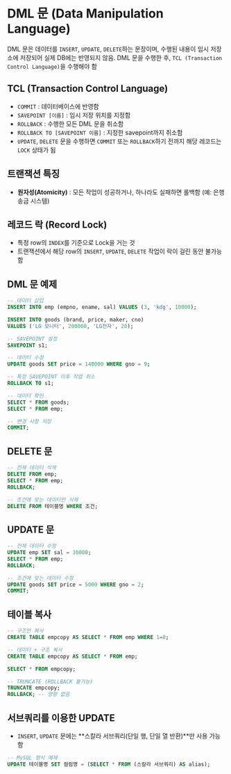 # DML 문 (Data Manipulation Language)

DML 문은 데이터를 `INSERT`, `UPDATE`, `DELETE`하는 문장이며, 수행된 내용이 임시 저장소에 저장되어 실제 DB에는 반영되지 않음. DML 문을 수행한 후, `TCL (Transaction Control Language)`을 수행해야 함

## TCL (Transaction Control Language)

- `COMMIT` : 데이터베이스에 반영함
- `SAVEPOINT [이름]` : 임시 저장 위치를 지정함
- `ROLLBACK` : 수행한 모든 DML 문을 취소함
- `ROLLBACK TO [SAVEPOINT 이름]` : 지정한 savepoint까지 취소함
- `UPDATE`, `DELETE` 문을 수행하면 `COMMIT` 또는 `ROLLBACK`하기 전까지 해당 레코드는 `LOCK` 상태가 됨

## 트랜잭션 특징

- **원자성(Atomicity)** : 모든 작업이 성공하거나, 하나라도 실패하면 롤백함 (예: 은행 송금 시스템)

## 레코드 락 (Record Lock)

- 특정 row의 `INDEX`를 기준으로 Lock을 거는 것
- 트랜잭션에서 해당 row의 `INSERT`, `UPDATE`, `DELETE` 작업이 락이 걸린 동안 불가능함

## DML 문 예제

```sql
-- 데이터 삽입
INSERT INTO emp (empno, ename, sal) VALUES (3, 'kdg', 10000);

INSERT INTO goods (brand, price, maker, cno)
VALUES ('LG 모니터', 200000, 'LG전자', 20);

-- SAVEPOINT 설정
SAVEPOINT s1;

-- 데이터 수정
UPDATE goods SET price = 140000 WHERE gno = 9;

-- 특정 SAVEPOINT 이후 작업 취소
ROLLBACK TO s1;

-- 데이터 확인
SELECT * FROM goods;
SELECT * FROM emp;

-- 변경 사항 저장
COMMIT;
```

## DELETE 문

```sql
-- 전체 데이터 삭제
DELETE FROM emp;
SELECT * FROM emp;
ROLLBACK;

-- 조건에 맞는 데이터만 삭제
DELETE FROM 테이블명 WHERE 조건;
```

## UPDATE 문

```sql
-- 전체 데이터 수정
UPDATE emp SET sal = 10000;
SELECT * FROM emp;
ROLLBACK;

-- 조건에 맞는 데이터 수정
UPDATE goods SET price = 5000 WHERE gno = 2;
COMMIT;
```

## 테이블 복사

```sql
-- 구조만 복사
CREATE TABLE empcopy AS SELECT * FROM emp WHERE 1=0;

-- 데이터 + 구조 복사
CREATE TABLE empcopy AS SELECT * FROM emp;

SELECT * FROM empcopy;

-- TRUNCATE (ROLLBACK 불가능)
TRUNCATE empcopy;
ROLLBACK; -- 영향 없음
```

## 서브쿼리를 이용한 UPDATE

- `INSERT`, `UPDATE` 문에는 **스칼라 서브쿼리(단일 행, 단일 열 반환)**만 사용 가능함

```sql
-- MySQL 형식 예제
UPDATE 테이블명 SET 컬럼명 = (SELECT * FROM (스칼라 서브쿼리) AS alias);
```
